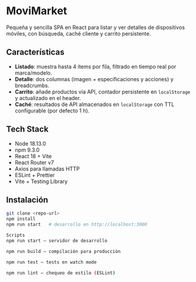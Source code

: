 # MoviMarket

Pequeña y sencilla SPA en React para listar y ver detalles de dispositivos móviles, con búsqueda, caché cliente y carrito persistente.

## Características
- **Listado**: muestra hasta 4 ítems por fila, filtrado en tiempo real por marca/modelo.  
- **Detalle**: dos columnas (imagen + especificaciones y acciones) y breadcrumbs.  
- **Carrito**: añade productos vía API, contador persistente en `localStorage` y actualizado en el header.  
- **Caché**: resultados de API almacenados en `localStorage` con TTL configurable (por defecto 1 h).

## Tech Stack
- Node 18.13.0
- npm 9.3.0
- React 18 + Vite  
- React Router v7  
- Axios para llamadas HTTP  
- ESLint + Prettier  
- Vite + Testing Library  

## Instalación

```bash
git clone <repo-url>
npm install
npm run start   # desarrollo en http://localhost:3000

Scripts
npm run start – servidor de desarrollo

npm run build – compilación para producción

npm run test – tests en watch mode

npm run lint – chequeo de estilo (ESLint)
